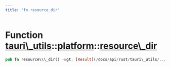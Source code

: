 ```yaml
---
title: "fn.resource_dir"
---
```


Function [tauri\\\_utils](/docs/api/rust/tauri\_utils/../index.html)::[platform](/docs/api/rust/tauri\_utils/index.html)::[resource\\\_dir](/docs/api/rust/tauri\_utils/)
=========================================================================================================================================================================

```rust
pub fn resource\\\_dir() -&gt; [Result](/docs/api/rust/tauri\_utils/../../tauri\_utils/type.Result.html "type tauri\_utils::Result")&lt;[PathBuf](https://doc.rust-lang.org/nightly/std/path/struct.PathBuf.html "struct std::path::PathBuf")\&gt;
```
      
